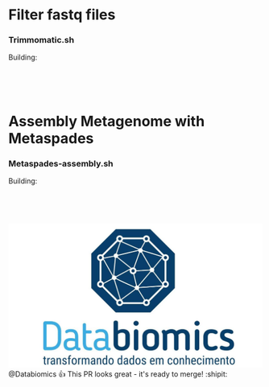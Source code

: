 # Filter fastq files
### Trimmomatic.sh

Building:
```




```


# Assembly Metagenome with Metaspades
### Metaspades-assembly.sh


Building:
```




```


![This is an image](https://github.com/mattoslmp/mattoslmp.github.io/blob/main/databiomics2.jpg)
@Databiomics :+1: This PR looks great - it's ready to merge! :shipit:
